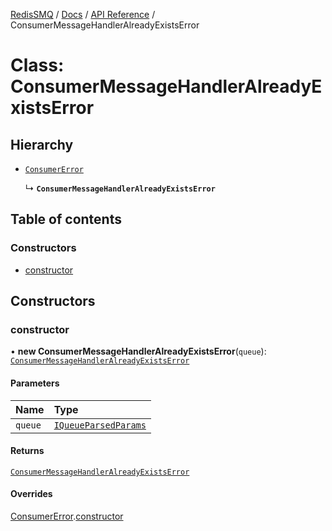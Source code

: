 [RedisSMQ](../../../README.md) / [Docs](../../README.md) / [API Reference](../README.md) / ConsumerMessageHandlerAlreadyExistsError

# Class: ConsumerMessageHandlerAlreadyExistsError

## Hierarchy

- [`ConsumerError`](ConsumerError.md)

  ↳ **`ConsumerMessageHandlerAlreadyExistsError`**

## Table of contents

### Constructors

- [constructor](ConsumerMessageHandlerAlreadyExistsError.md#constructor)

## Constructors

### constructor

• **new ConsumerMessageHandlerAlreadyExistsError**(`queue`): [`ConsumerMessageHandlerAlreadyExistsError`](ConsumerMessageHandlerAlreadyExistsError.md)

#### Parameters

| Name | Type |
| :------ | :------ |
| `queue` | [`IQueueParsedParams`](../interfaces/IQueueParsedParams.md) |

#### Returns

[`ConsumerMessageHandlerAlreadyExistsError`](ConsumerMessageHandlerAlreadyExistsError.md)

#### Overrides

[ConsumerError](ConsumerError.md).[constructor](ConsumerError.md#constructor)
